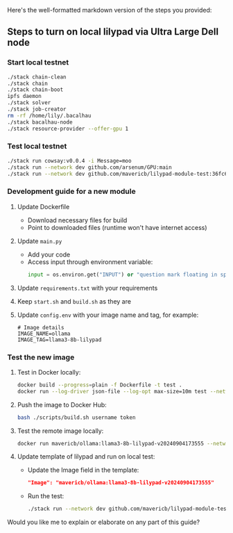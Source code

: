 Here's the well-formatted markdown version of the steps you provided:

## Steps to turn on local lilypad via Ultra Large Dell node

### Start local testnet

```bash
./stack chain-clean
./stack chain
./stack chain-boot
ipfs daemon
./stack solver
./stack job-creator
rm -rf /home/lily/.bacalhau
./stack bacalhau-node
./stack resource-provider --offer-gpu 1
```

### Test local testnet

```bash
./stack run cowsay:v0.0.4 -i Message=moo
./stack run --network dev github.com/arsenum/GPU:main
./stack run --network dev github.com/mavericb/lilypad-module-test:36fc663dde73cbc536e71020537d0e1cf49b164d -i Input=moo
```

### Development guide for a new module

1. Update Dockerfile
   - Download necessary files for build
   - Point to downloaded files (runtime won't have internet access)

2. Update `main.py`
   - Add your code
   - Access input through environment variable:
     ```python
     input = os.environ.get("INPUT") or "question mark floating in space"
     ```

3. Update `requirements.txt` with your requirements

4. Keep `start.sh` and `build.sh` as they are

5. Update `config.env` with your image name and tag, for example:
   ```
   # Image details
   IMAGE_NAME=ollama
   IMAGE_TAG=llama3-8b-lilypad
   ```

### Test the new image

1. Test in Docker locally:
   ```bash
   docker build --progress=plain -f Dockerfile -t test .
   docker run --log-driver json-file --log-opt max-size=10m test --network none
   ```

2. Push the image to Docker Hub:
   ```bash
   bash ./scripts/build.sh username token
   ```

3. Test the remote image locally:
   ```bash
   docker run mavericb/ollama:llama3-8b-lilypad-v20240904173555 --network none
   ```

4. Update template of lilypad and run on local test:
   - Update the Image field in the template:
     ```json
     "Image": "mavericb/ollama:llama3-8b-lilypad-v20240904173555"
     ```
   - Run the test:
     ```bash
     ./stack run --network dev github.com/mavericb/lilypad-module-test:36fc663dde73cbc536e71020537d0e1cf49b164d -i Input=moo
     ```

Would you like me to explain or elaborate on any part of this guide?